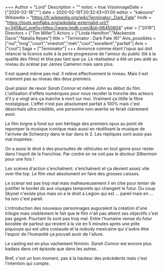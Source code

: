 +++
Author = "Lord"
Description = ""
notoc = true
VisionnageDate = ["2020-02-18",""]
date = 2020-02-19T20:32:43+01:00
editor = "kakoune"
Wikipedia = "https://fr.wikipedia.org/wiki/Terminator:_Dark_Fate"
Imdb = "https://tools.wmflabs.org/wikidata-externalid-url/?p=345&url_prefix=https://www.imdb.com/&id=tt6450804"
year = ["2019"]
Directors = ["Tim Miller"]
Actors = ["Linda Hamilton","Mackenzie Davis","Natalia Reyes"]
title = "Terminator : Dark Fate (6)"
Avis_possibles = ["nul","long","court","oneshot","meh","cool","excellent","parfait"]
Avis = ["cool"] 
Saga = ["Terminator"]
+++
Annoncé comme étant l'opus qui doit relancer la licence suite à la perte progressive de l'amour du public (lié à la qualité des films) et bha pas tant que ça.
Le réalisateur a été un peu aidé au niveau du scénar par James Cameron mais sans plus.

Il est quand même pas mal.
Il relève effectivement le niveau.
Mais il est vraiment pas au niveau des deux premiers.

Quel plaisir de revoir *Sarah Connor* et même *John* au début du film.
L'utilisation d'effets numériques pour nous recoller la tronche des acteurs d'il y a vingt ans ça marche à mort sur moi.
Vraiment ça titille la fibre nostalgique.
L'effet n'est pas absolument parfait à 100% mais c'est désormais ultra crédible, une personne non-avertie se ferait clairement avoir.

Le film lorgne à fond sur son héritage des premiers opus au point de repomper la musique iconique mais aussi en réutilisant la musique de l'arrivée de *Schwarzy* dans le bar dans le 2.
Les répliques sont aussi pas mal inspirées.

On a aussi le droit à des poursuites de véhicules en tout genre pour rester dans l'esprit de la franchise.
Par contre on ne voit pas le *docteur Silberman* pour une fois !

Les scènes d'action s'enchaînent. s'enchaînent et ça devient assez vite over the top.
Le film veut absolument en faire des grosses caisses.

Le scénar est pas trop mal mais malheureusement il en chie pour tenter de justifier le bordel dû aux voyages temporels qui changent le futur.
Du coup Skynet n'existe plus mais on a le droit à Legion qui est … pareil mais en … ha non c'est pareil.

L'introduction des nouveaux personnages auguraient la création d'une trilogie mais visiblement le fait que le film n'ait pas atteint ses objectifs c'est pas gagné.
Pourtant ils sont pas trop mal.
Entre l'humaine venue du futur boostée de partout qui revient à la vie en 5 minutes après une ptite piquouze qui est ultra costaude et la nobody mexicaine qui s'avère être l'espoir de l'humanité ça pouvait avoir de l'allure.

Le casting est en plus vachement féminin.
*Sarah Connor* est encore plus badass dans cet épisode que dans les autres.

Bref, c'est un bon moment, pas à la hauteur des précédents mais c'est l'intention qui compte.
